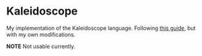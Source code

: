 # Kaleidoscope

My implementation of the Kaleidoscope language.
Following [this guide](http://www.stephendiehl.com/llvm/), but with
my own modifications.

**NOTE** Not usable currently.
